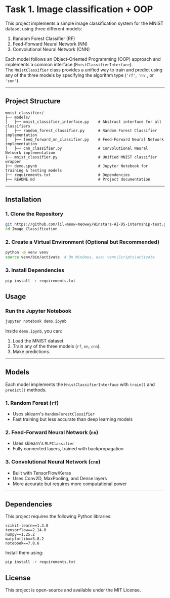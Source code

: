 # Task 1. Image classification + OOP

This project implements a simple image classification system for the MNIST dataset using three different models:  
1. Random Forest Classifier (RF)  
2. Feed-Forward Neural Network (NN)  
3. Convolutional Neural Network (CNN)  

Each model follows an Object-Oriented Programming (OOP) approach and implements a common interface (`MnistClassifierInterface`).  
The `MnistClassifier` class provides a unified way to train and predict using any of the three models by specifying the algorithm type (`'rf'`, `'nn'`, or `'cnn'`).  

---

## **Project Structure**  

```
mnist_classifier/
├── models/
│   ├── mnist_classifier_interface.py    # Abstract interface for all classifiers
│   ├── random_forest_classifier.py      # Random Forest Classifier implementation
│   ├── feed_forward_nn_classifier.py    # Feed-Forward Neural Network implementation
│   ├── cnn_classifier.py                # Convolutional Neural Network implementation
├── mnist_classifier.py                  # Unified MNIST classifier wrapper
├── demo.ipynb                           # Jupyter Notebook for training & testing models
├── requirements.txt                     # Dependencies
├── README.md                            # Project documentation
```

---

## **Installation**  

### **1. Clone the Repository**  
```bash
git https://github.com/lil-meow-meowwy/Winstars-AI-DS-internship-test.git
cd Image_Classification
```

### **2. Create a Virtual Environment (Optional but Recommended)**
```bash
python -m venv venv
source venv/bin/activate  # On Windows, use: venv\Scripts\activate
```

### **3. Install Dependencies**  
```bash
pip install -r requirements.txt
```

## **Usage**  

### **Run the Jupyter Notebook**  
```bash
jupyter notebook demo.ipynb
```

Inside `demo.ipynb`, you can:  
1. Load the MNIST dataset.
2. Train any of the three models (`rf`, `nn`, `cnn`).
3. Make predictions.
---

## **Models**  

Each model implements the `MnistClassifierInterface` with `train()` and `predict()` methods.  

### **1. Random Forest (`rf`)**
- Uses sklearn's `RandomForestClassifier`
- Fast training but less accurate than deep learning models  

### **2. Feed-Forward Neural Network (`nn`)**
- Uses sklearn's `MLPClassifier`
- Fully connected layers, trained with backpropagation  

### **3. Convolutional Neural Network (`cnn`)**
- Built with TensorFlow/Keras
- Uses Conv2D, MaxPooling, and Dense layers
- More accurate but requires more computational power  

---
## **Dependencies**  

This project requires the following Python libraries:  

```
scikit-learn==1.3.0
tensorflow==2.14.0
numpy==1.25.2
matplotlib==3.8.2
notebook==7.0.6
```

Install them using:  
```bash
pip install -r requirements.txt
```

## **License**  
This project is open-source and available under the MIT License.  